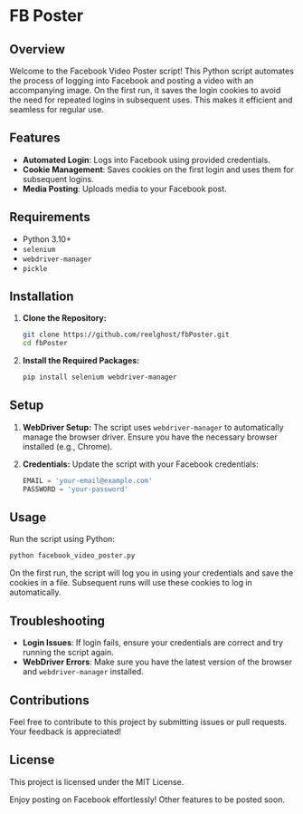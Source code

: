 # FB Poster

## Overview

Welcome to the Facebook Video Poster script! This Python script automates the process of logging into Facebook and posting a video with an accompanying image. On the first run, it saves the login cookies to avoid the need for repeated logins in subsequent uses. This makes it efficient and seamless for regular use.

## Features

- **Automated Login**: Logs into Facebook using provided credentials.
- **Cookie Management**: Saves cookies on the first login and uses them for subsequent logins.
- **Media Posting**: Uploads media to your Facebook post.

## Requirements

- Python 3.10+
- `selenium`
- `webdriver-manager`
- `pickle`

## Installation

1. **Clone the Repository:**
    ```bash
    git clone https://github.com/reelghost/fbPoster.git
    cd fbPoster
    ```

2. **Install the Required Packages:**
    ```bash
    pip install selenium webdriver-manager
    ```

## Setup

1. **WebDriver Setup:**
    The script uses `webdriver-manager` to automatically manage the browser driver. Ensure you have the necessary browser installed (e.g., Chrome).

2. **Credentials:**
    Update the script with your Facebook credentials:
    ```python
    EMAIL = 'your-email@example.com'
    PASSWORD = 'your-password'
    ```

## Usage

Run the script using Python:
```bash
python facebook_video_poster.py
```

On the first run, the script will log you in using your credentials and save the cookies in a file. Subsequent runs will use these cookies to log in automatically.

## Troubleshooting

- **Login Issues**: If login fails, ensure your credentials are correct and try running the script again.
- **WebDriver Errors**: Make sure you have the latest version of the browser and `webdriver-manager` installed.

## Contributions

Feel free to contribute to this project by submitting issues or pull requests. Your feedback is appreciated!

## License

This project is licensed under the MIT License.


Enjoy posting on Facebook effortlessly! Other features to be posted soon.

